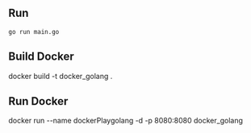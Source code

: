 ## Run
```
go run main.go
```

## Build Docker
docker build -t docker_golang .
## Run Docker
docker run --name dockerPlaygolang -d -p 8080:8080 docker_golang
